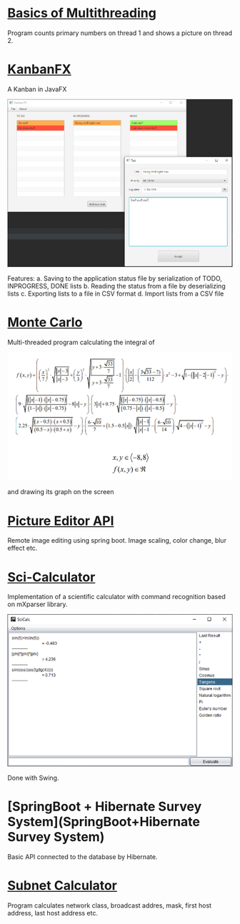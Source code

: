 # [Basics of Multithreading](BasicsOfMultithreading)

Program counts primary numbers on thread 1 and shows a picture on thread 2.

# [KanbanFX](KanbanFX)

A Kanban in JavaFX

![Screenshot](KanbanFX/image.png)

Features:
  a. Saving to the application status file by serialization of TODO, INPROGRESS, DONE lists
  b. Reading the status from a file by deserializing lists
  c. Exporting lists to a file in CSV format
  d. Import lists from a CSV file

# [Monte Carlo](MonteCarlo)

Multi-threaded program calculating the integral of

![Screenshot](MonteCarlo/image.png)

and drawing its graph on the screen

# [Picture Editor API](PictureEditorAPI)

Remote image editing using spring boot. Image scaling, color change, blur effect etc.

# [Sci-Calculator](SciCalculator)

Implementation of a scientific calculator with command recognition based on mXparser library.

![Screenshot](SciCalculator/Image.png)

Done with Swing.

# [SpringBoot + Hibernate  Survey System](SpringBoot+Hibernate Survey System)

Basic API connected to the database by Hibernate.

# [Subnet Calculator](SubnetCalculator)

Program calculates network class, broadcast addres, mask, first host address, last host address etc.


